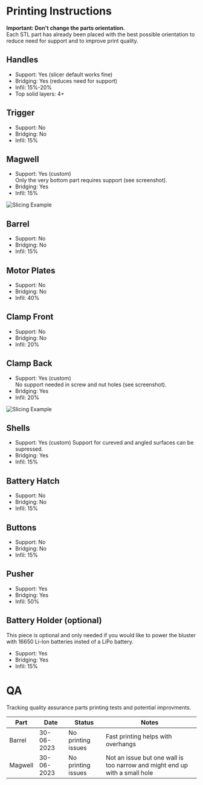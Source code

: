 # Printing Instructions

**Important: Don't change the parts orientation.**    
Each STL part has already been placed with the best possible orientation to reduce need for support and to improve print quality.

## Handles
- Support: Yes (slicer default works fine)
- Bridging: Yes (reduces need for support)
- Infil: 15%-20%
- Top solid layers: 4+


## Trigger
- Support: No
- Bridging: No
- Infil: 15%

## Magwell
- Support: Yes (custom)  
  Only the very bottom part requires support (see screenshot).
- Bridging: Yes
- Infil: 15%
 
![Slicing Example](https://user-images.githubusercontent.com/2025999/201486592-a07d69d4-a728-4cef-80a3-c37d84d0bdfb.png)

## Barrel
- Support: No
- Bridging: No
- Infil: 15%

## Motor Plates
- Support: No
- Bridging: No
- Infil: 40%

## Clamp Front
- Support: No
- Bridging: No
- Infil: 20%

## Clamp Back
- Support: Yes (custom)  
  No support needed in screw and nut holes (see screenshot).
- Bridging: Yes
- Infil: 20%

![Slicing Example](https://user-images.githubusercontent.com/2025999/201486946-0388169e-8610-4b7f-bc4f-07be6bdfc223.png)

## Shells
- Support: Yes (custom)
  Support for cureved and angled surfaces can be supressed. 
- Bridging: Yes
- Infil: 15%


## Battery Hatch
- Support: No
- Bridging: No
- Infil: 15%

## Buttons
- Support: No
- Bridging: No
- Infil: 15%

## Pusher
- Support: Yes
- Bridging: Yes
- Infil: 50%

## Battery Holder (optional)
This piece is optional and only needed if you would like to power the bluster with 16650 Li-Ion batteries insted of a LiPo battery.
- Support: Yes
- Bridging: Yes
- Infil: 15%


# QA
Tracking quality assurance parts printing tests and potential improvments.

| Part | Date | Status| Notes|
|---|---|---|---|
|Barrel|30-06-2023 |No printing issues| Fast printing helps with overhangs | 
|Magwell|30-06-2023|No printing issues| Not an issue but one wall is too narrow and might end up with a small hole | 


